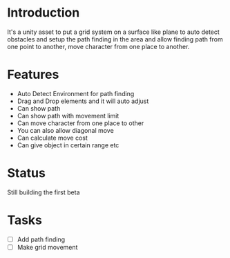 # Introduction
It's a unity asset to put a grid system on a surface like plane to auto detect obstacles and setup the path finding in the area and allow finding path from one point to another, move character from one place to another.
# Features
- Auto Detect Environment for path finding
- Drag and Drop elements and it will auto adjust
- Can show path
- Can show path with movement limit
- Can move character from one place to other
- You can also allow diagonal move
- Can calculate move cost
- Can give object in certain range
etc
# Status
Still building the first beta
# Tasks
 - [ ] Add path finding
 - [ ] Make grid movement
